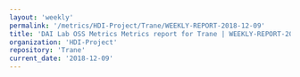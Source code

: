 ```yaml
---
layout: 'weekly'
permalink: '/metrics/HDI-Project/Trane/WEEKLY-REPORT-2018-12-09'
title: 'DAI Lab OSS Metrics Metrics report for Trane | WEEKLY-REPORT-2018-12-09'
organization: 'HDI-Project'
repository: 'Trane'
current_date: '2018-12-09'
---
```

